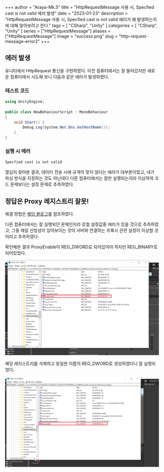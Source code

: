 +++
author = "Araya-Mk.5"
title = "HttpRequestMessage 사용 시, Specfied cast is not valid 에러 발생"
date = "2023-01-23"
description = "HttpRequestMessage 사용 시, Specfied cast is not valid 에러가 왜 발생하는지에 대해 알아보려고 한다."
tags = [
    "CSharp",
    "Unity"
]
categories = [
    "CSharp",
    "Unity"
]
series = ["HttpRequestMessage"]
aliases = ["HttpRequestMessage"]
image = "success.png"
slug = "http-request-message-error2"
+++

## 에러 발생

유니티에서 HttpRequest 통신을 구현하였다.
이전 컴퓨터에서는 잘 돌아갔지만 새로운 컴퓨터에서 시도해 보니 다음과 같은 에러가 발생하였다.

### 테스트 코드
```csharp
using UnityEngine;

public class NewBehaviourScript : MonoBehaviour
{
    void Start() {
        Debug.Log(System.Net.Dns.GetHostName());
    }
}
```

### 실행 시 에러
```js
Specfied cast is not valid
```

열심히 찾아본 결과, 데이터 전송 시에 규격이 맞지 않다는 에러가 대부분이었고, 내가 파싱 방식을 지정하는 것도 아닌데다 다른 컴퓨터에서는 잘만 실행되는지라 이상하여 코드 문제보다는 설정 문제로 추측하였다.

## 정답은 Proxy 레지스트리 잘못!

해결 방법은 [해당 블로그](https://blog.naver.com/jelly753f/222127953518)를 참조하였다.

다른 컴퓨터에서는 잘 실행되던 문제인지라 로컬 설정값중 에러가 있을 것으로 추측하였고, 그중 제일 신빙성이 있어보이는 것이 서버와 연결하는 프록시 관련 설정이 이상할 것이라고 추측하였다.

확인해본 결과 ProxyEnable이 REG_DWORD로 되어있어야 하지만 REG_BINARY로 되어있었다.

![](error.png)

해당 레지스트리를 삭제하고 동일한 이름의 REG_DWORD로 생성하였더니 잘 실행되었다.

![](success.png)